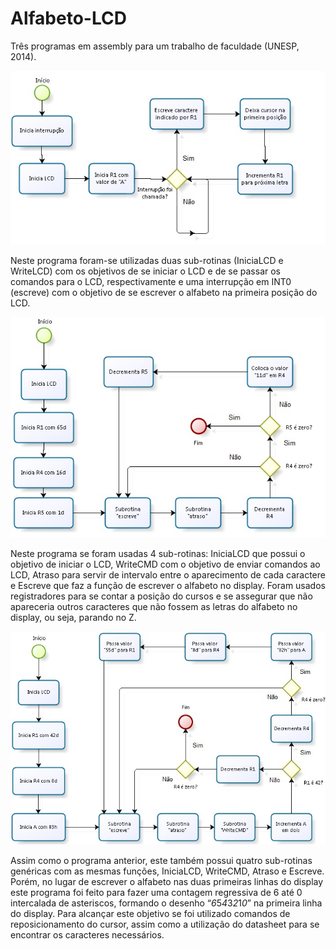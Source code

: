 # Alfabeto-LCD
Três programas em assembly para um trabalho de faculdade (UNESP, 2014).



![Primeiro Programa](https://github.com/Montevani/Alfabeto-LCD/blob/main/Flow1.jpg)

  Neste programa foram-se utilizadas duas sub-rotinas (IniciaLCD e WriteLCD)
com os objetivos de se iniciar o LCD e de se passar os comandos para o LCD,
respectivamente e uma interrupção em INT0 (escreve) com o objetivo de se escrever o
alfabeto na primeira posição do LCD.



![Segundo Programa](https://github.com/Montevani/Alfabeto-LCD/blob/main/Flow2.jpg)

  Neste programa se foram usadas 4 sub-rotinas: IniciaLCD que possui o
objetivo de iniciar o LCD, WriteCMD com o objetivo de enviar comandos ao LCD,
Atraso para servir de intervalo entre o aparecimento de cada caractere e Escreve que
faz a função de escrever o alfabeto no display.
Foram usados registradores para se contar a posição do cursos e se assegurar
que não apareceria outros caracteres que não fossem as letras do alfabeto no display,
ou seja, parando no Z.



![Terceiro Programa](https://github.com/Montevani/Alfabeto-LCD/blob/main/Flow3.jpg)

  Assim como o programa anterior, este também possui quatro sub-rotinas
genéricas com as mesmas funções, IniciaLCD, WriteCMD, Atraso e Escreve. Porém,
no lugar de escrever o alfabeto nas duas primeiras linhas do display este programa foi
feito para fazer uma contagem regressiva de 6 até 0 intercalada de asteriscos,
formando o desenho “*6*5*4*3*2*1*0*” na primeira linha do display.
Para alcançar este objetivo se foi utilizado comandos de reposicionamento do
cursor, assim como a utilização do datasheet para se encontrar os caracteres
necessários.
